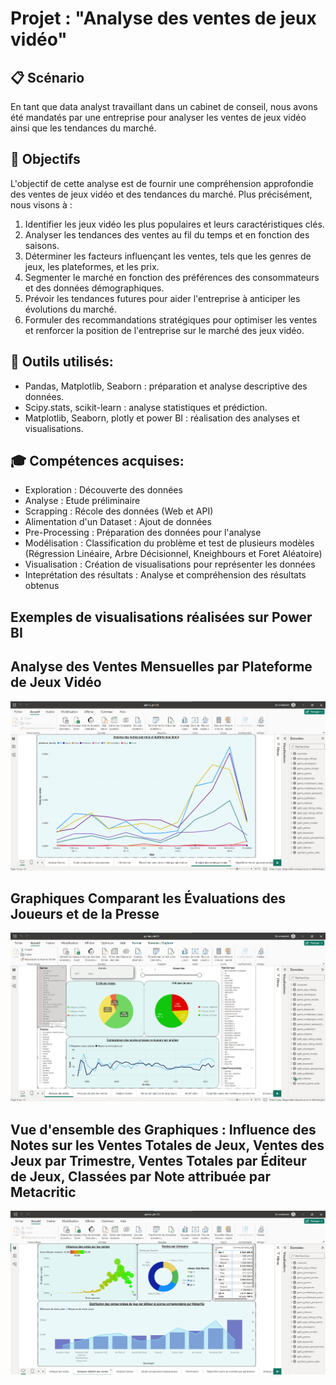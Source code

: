 # Projet : "Analyse des ventes de jeux vidéo"
## 📋 Scénario
En tant que data analyst travaillant dans un cabinet de conseil, nous avons été mandatés par une entreprise pour analyser les ventes de jeux vidéo ainsi que les tendances du marché. 
## 🎯 Objectifs
L'objectif de cette analyse est de fournir une compréhension approfondie des ventes de jeux vidéo et des tendances du marché. Plus précisément, nous visons à :
1. Identifier les jeux vidéo les plus populaires et leurs caractéristiques clés.
2. Analyser les tendances des ventes au fil du temps et en fonction des saisons.
3. Déterminer les facteurs influençant les ventes, tels que les genres de jeux, les plateformes, et les prix.
4. Segmenter le marché en fonction des préférences des consommateurs et des données démographiques.
5. Prévoir les tendances futures pour aider l'entreprise à anticiper les évolutions du marché.
6. Formuler des recommandations stratégiques pour optimiser les ventes et renforcer la position de l'entreprise sur le marché des jeux vidéo.

## 🔧 Outils utilisés:
- Pandas, Matplotlib, Seaborn : préparation et analyse descriptive des données.
- Scipy.stats, scikit-learn : analyse statistiques et prédiction.
- Matplotlib, Seaborn, plotly et power BI : réalisation des analyses et visualisations.
  
## 🎓 Compétences acquises:
- Exploration : Découverte des données
- Analyse : Etude préliminaire
- Scrapping : Récole des données (Web et API)
- Alimentation d'un Dataset :  Ajout de données
- Pre-Processing : Préparation des données pour l'analyse 
- Modélisation : Classification  du problème et test de plusieurs modèles (Régression Linéaire, Arbre Décisionnel, Kneighbours et Foret Aléatoire)
- Visualisation : Création de visualisations pour représenter les données
- Inteprétation des résultats : Analyse et compréhension des résultats obtenus
  
## Exemples de visualisations réalisées sur Power BI
## Analyse des Ventes Mensuelles par Plateforme de Jeux Vidéo
![Base de données](https://github.com/meri1458/Analyse-des-ventes-de-jeux-video/blob/main/Capture%20d%E2%80%99%C3%A9cran%203.png)
## Graphiques Comparant les Évaluations des Joueurs et de la Presse
![Base de données](https://github.com/meri1458/Analyse-des-ventes-de-jeux-video/blob/main/Capture%20d%E2%80%99%C3%A9cran%2001.png)
## Vue d'ensemble des Graphiques : Influence des Notes sur les Ventes Totales de Jeux, Ventes des Jeux par Trimestre, Ventes Totales par Éditeur de Jeux, Classées par Note attribuée par Metacritic
![Base de données](https://github.com/meri1458/Analyse-des-ventes-de-jeux-video/blob/main/Capture%20d%E2%80%99%C3%A9cran%2002.png)

 











  





